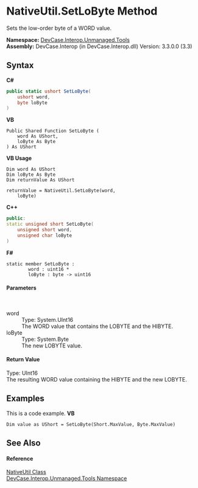 # NativeUtil.SetLoByte Method 
 

Sets the low-order byte of a WORD value.

**Namespace:**&nbsp;<a href="N_DevCase_Interop_Unmanaged_Tools">DevCase.Interop.Unmanaged.Tools</a><br />**Assembly:**&nbsp;DevCase.Interop (in DevCase.Interop.dll) Version: 3.3.0.0 (3.3)

## Syntax

**C#**<br />
``` C#
public static ushort SetLoByte(
	ushort word,
	byte loByte
)
```

**VB**<br />
``` VB
Public Shared Function SetLoByte ( 
	word As UShort,
	loByte As Byte
) As UShort
```

**VB Usage**<br />
``` VB Usage
Dim word As UShort
Dim loByte As Byte
Dim returnValue As UShort

returnValue = NativeUtil.SetLoByte(word, 
	loByte)
```

**C++**<br />
``` C++
public:
static unsigned short SetLoByte(
	unsigned short word, 
	unsigned char loByte
)
```

**F#**<br />
``` F#
static member SetLoByte : 
        word : uint16 * 
        loByte : byte -> uint16 

```


#### Parameters
&nbsp;<dl><dt>word</dt><dd>Type: System.UInt16<br />The WORD value that contains the LOBYTE and the HIBYTE.</dd><dt>loByte</dt><dd>Type: System.Byte<br />The new LOBYTE value.</dd></dl>

#### Return Value
Type: UInt16<br />The resulting WORD value containing the HIBYTE and the new LOBYTE.

## Examples
This is a code example. 
**VB**<br />
``` VB
Dim value as UShort = SetLoByte(Short.MaxValue, Byte.MaxValue)
```


## See Also


#### Reference
<a href="T_DevCase_Interop_Unmanaged_Tools_NativeUtil">NativeUtil Class</a><br /><a href="N_DevCase_Interop_Unmanaged_Tools">DevCase.Interop.Unmanaged.Tools Namespace</a><br />